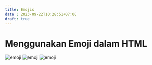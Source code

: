 ```yaml
---
title: Emojis
date : 2023-09-22T10:28:51+07:00
draft: true
---
```


# Menggunakan Emoji dalam HTML


![emoji](https://github.com/uin-unit/docs-html/blob/main/images/emoji1.png)
![emoji](https://github.com/uin-unit/docs-html/blob/main/images/emoji2.png)
![emoji](https://github.com/uin-unit/docs-html/blob/main/images/emoji3.png)
